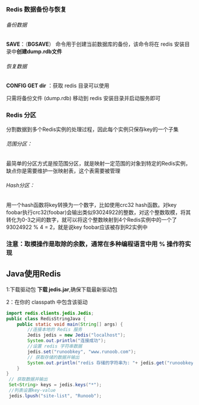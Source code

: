 ### Redis 数据备份与恢复

###### 备份数据

 **SAVE**：（**BGSAVE**） 命令用于创建当前数据库的备份，该命令将在 redis 安装目录中**创建dump.rdb文件**

###### 恢复数据

**CONFIG GET dir**   ：获取 redis 目录可以使用 

只需将备份文件 (dump.rdb) 移动到 redis 安装目录并启动服务即可



### Redis 分区

分割数据到多个Redis实例的处理过程，因此每个实例只保存key的一个子集

###### 范围分区：

最简单的分区方式是按范围分区，就是映射一定范围的对象到特定的Redis实例，缺点你是需要维护一张映射表，这个表需要被管理

###### Hash分区：

用一个hash函数将key转换为一个数字，比如使用crc32 hash函数。对key foobar执行crc32(foobar)会输出类似93024922的整数，对这个整数取模，将其转化为0-3之间的数字，就可以将这个整数映射到4个Redis实例中的一个了			93024922 % 4 = 2，就是说key foobar应该被存到R2实例中

### 注意：取模操作是取除的余数，通常在多种编程语言中用  % 操作符实现



## Java使用Redis

1:下载驱动包 **下载 jedis.jar**,确保下载最新驱动包

2：在你的 classpath 中包含该驱动

```java
import redis.clients.jedis.Jedis;
public class RedisStringJava {
    public static void main(String[] args) {
        //连接本地的 Redis 服务
        Jedis jedis = new Jedis("localhost");
        System.out.println("连接成功");
        //设置 redis 字符串数据
        jedis.set("runoobkey", "www.runoob.com");
        // 获取存储的数据并输出
        System.out.println("redis 存储的字符串为: "+ jedis.get("runoobkey"));
    }
}
 // 获取数据并输出
 Set<String> keys = jedis.keys("*"); 
 //列表设置key-value 
 jedis.lpush("site-list", "Runoob");
```



